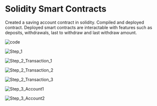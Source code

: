 # Solidity Smart Contracts

Created a saving account contract in solidity.
Compiled and deployed contract.
Deployed smart contracts are interactable with features such as deposits, withdrawals, last to withdraw and last withdraw amount.

![code](https://user-images.githubusercontent.com/61864923/207783172-4196eded-deea-49c5-8901-e3af732f0b55.png)


![Step_1](https://user-images.githubusercontent.com/61864923/207783198-db3f85e6-88b6-4aa9-949b-6bcd2984f1ee.png)


![Step_2_Transaction_1](https://user-images.githubusercontent.com/61864923/207783208-9b4ad6ad-9317-41fc-8254-42805d379c47.png)


![Step_2_Transaction_2](https://user-images.githubusercontent.com/61864923/207783215-649180db-b8c4-42ae-8470-e67949178346.png)


![Step_2_Transaction_3](https://user-images.githubusercontent.com/61864923/207783225-587dd89b-1e29-44e7-930a-6d6e154cd043.png)


![Step_3_Account1](https://user-images.githubusercontent.com/61864923/207783233-55da193c-6a4c-407c-bbf2-acff96003717.png)


![Step_3_Account2](https://user-images.githubusercontent.com/61864923/207783240-1edec5a4-d4d5-4943-8f3e-9a62278b6461.png)

